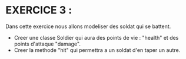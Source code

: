 # EXERCICE 3 :

Dans cette exercice nous allons modeliser des soldat qui se battent.

* Creer une classe Soldier qui aura des points de vie  : "health"
et des points d'attaque "damage".
* Creer la methode "hit" qui permettra a un soldat d'en taper un autre.